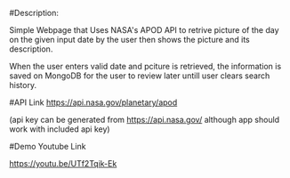 #Description:

Simple Webpage that Uses NASA's APOD API to retrive picture of the day on the given input date by the user 
then shows the picture and its description.

When the user enters valid date and pciture is retrieved, the information is saved on MongoDB for the
user to review later untill user clears search history.

#API Link
https://api.nasa.gov/planetary/apod

(api key can be generated from https://api.nasa.gov/
 although app should work with included api key)

#Demo Youtube Link

https://youtu.be/UTf2Tqik-Ek

